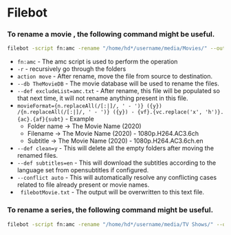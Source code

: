 # Filebot

### To rename a movie ,  the following command might be useful.

```sh
filebot -script fn:amc -rename "/home/hd*/username/media/Movies/" --output "/home/hd*/username/renamedMovies/" -r --action move --db TheMovieDB -non-strict --def excludeList=amc.txt "movieFormat={n.replaceAll(/[:|]/, ' - ')} ({y}) /{n.replaceAll(/[:|]/, ' - ')} ({y}) - {vf}.{vc.replace('x', 'h')}.{ac}.{af}{subt}"  --def clean=y --def subtitles=en --def "ut_label=Movies" --conflict auto > filebotMovie.txt
```

- ```fn:amc``` - The amc script is used to perform the operation
- ```-r``` - recursively go through the folders
- ```action move``` - After rename, move the file from source to destination.
- ```--db TheMovieDB``` - The movie database will be used to rename the files.
- ```--def excludeList=amc.txt``` -  After rename, this file will be populated so that next time, it will not rename anything present in this file.
- ```movieFormat={n.replaceAll(/[:|]/, ' - ')} ({y}) /{n.replaceAll(/[:|]/, ' - ')} ({y}) - {vf}.{vc.replace('x', 'h')}.{ac}.{af}{subt}``` - Example
  - Folder name -> The Movie Name (2020) 
  - Filename -> The Movie Name (2020) - 1080p.H264.AC3.6ch
  - Subtitle -> The Movie Name (2020) - 1080p.H264.AC3.6ch.en
- ```--def clean=y``` - This will delete all the empty folders after moving the renamed files.
- ```--def subtitles=en``` - This will download the subtitles according to the language set from opensubtitles if configured. 
- ```--conflict auto```  -  This will automatically resolve any conflicting cases related to file already present or movie names.
- ``` filebotMovie.txt```  - The output will be overwritten to this text file.



### To rename a series,  the following command might be useful.

```sh
filebot -script fn:amc -rename "/home/hd*/username/media/TV Shows/" --output "/home/hd*/username/renamedTVShows" -r --action move --db TheTVDB -non-strict --def excludeList=amc.txt "seriesFormat={n.replaceFirst(/^(?i)(The|A|An)\s(.+)/, /\$2, \$1/)} ({y}) /Season {s.pad(2)}/{n} - {s00e00} - {t} - {vf}.{vc.replace('x', 'h')}.{ac}.{af}{subt}"  --def clean=y --def subtitles=en --def "ut_label=TV" --conflict auto > filebotTV.txt
```

